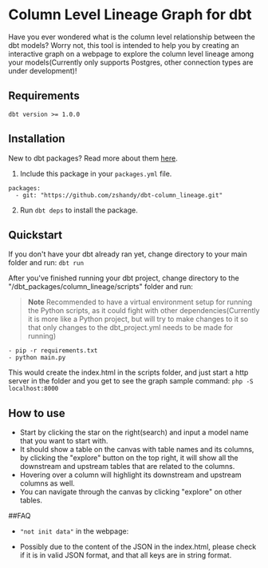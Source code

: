 # Column Level Lineage Graph for dbt

Have you ever wondered what is the column level relationship between the dbt models? Worry not, this tool is intended to help you by creating an interactive graph on a webpage to explore the column level lineage among your models(Currently only supports Postgres, other connection types are under development)!

## Requirements
`dbt version >= 1.0.0`

## Installation
New to dbt packages? Read more about them [here](https://docs.getdbt.com/docs/building-a-dbt-project/package-management/).
1. Include this package in your `packages.yml` file.
```
packages:
  - git: "https://github.com/zshandy/dbt-column_lineage.git"
```

2. Run `dbt deps` to install the package.

## Quickstart
If you don't have your dbt already ran yet, change directory to your main folder and run:
`dbt run`

After you've finished running your dbt project, change directory to the "/dbt_packages/column_lineage/scripts" folder and run:
> **Note** Recommended to have a virtual environment setup for running the Python scripts, as it could fight with other dependencies(Currently it is more like a Python project, but will try to make changes to it so that only changes to the dbt_project.yml needs to be made for running)

```
- pip -r requirements.txt
- python main.py
```

This would create the index.html in the scripts folder, and just start a http server in the folder and you get to see the graph
sample command: `php -S localhost:8000`

## How to use

- Start by clicking the star on the right(search) and input a model name that you want to start with.
- It should show a table on the canvas with table names and its columns, by clicking the "explore" button on the top right, it will show all the downstream and upstream tables that are related to the columns.
- Hovering over a column will highlight its downstream and upstream columns as well.
- You can navigate through the canvas by clicking "explore" on other tables.

##FAQ
- `"not init data"` in the webpage:
* Possibly due to the content of the JSON in the index.html, please check if it is in valid JSON format, and that all keys are in string format.
